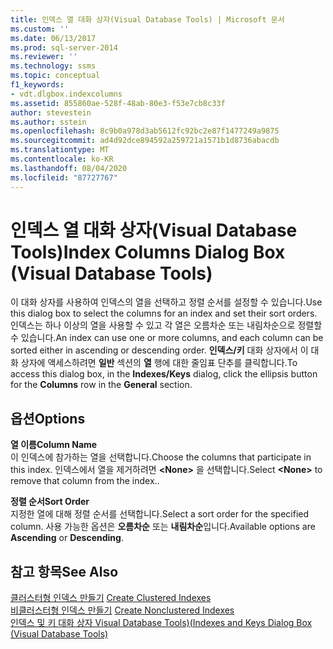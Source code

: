 ```yaml
---
title: 인덱스 열 대화 상자(Visual Database Tools) | Microsoft 문서
ms.custom: ''
ms.date: 06/13/2017
ms.prod: sql-server-2014
ms.reviewer: ''
ms.technology: ssms
ms.topic: conceptual
f1_keywords:
- vdt.dlgbox.indexcolumns
ms.assetid: 855860ae-528f-48ab-80e3-f53e7cb8c33f
author: stevestein
ms.author: sstein
ms.openlocfilehash: 8c9b0a978d3ab5612fc92bc2e87f1477249a9875
ms.sourcegitcommit: ad4d92dce894592a259721a1571b1d8736abacdb
ms.translationtype: MT
ms.contentlocale: ko-KR
ms.lasthandoff: 08/04/2020
ms.locfileid: "87727767"
---
```

# <a name="index-columns-dialog-box-visual-database-tools"></a><span data-ttu-id="d5180-102">인덱스 열 대화 상자(Visual Database Tools)</span><span class="sxs-lookup"><span data-stu-id="d5180-102">Index Columns Dialog Box (Visual Database Tools)</span></span>
  <span data-ttu-id="d5180-103">이 대화 상자를 사용하여 인덱스의 열을 선택하고 정렬 순서를 설정할 수 있습니다.</span><span class="sxs-lookup"><span data-stu-id="d5180-103">Use this dialog box to select the columns for an index and set their sort orders.</span></span> <span data-ttu-id="d5180-104">인덱스는 하나 이상의 열을 사용할 수 있고 각 열은 오름차순 또는 내림차순으로 정렬할 수 있습니다.</span><span class="sxs-lookup"><span data-stu-id="d5180-104">An index can use one or more columns, and each column can be sorted either in ascending or descending order.</span></span> <span data-ttu-id="d5180-105">**인덱스/키** 대화 상자에서 이 대화 상자에 액세스하려면 **일반** 섹션의 **열** 행에 대한 줄임표 단추를 클릭합니다.</span><span class="sxs-lookup"><span data-stu-id="d5180-105">To access this dialog box, in the **Indexes/Keys** dialog, click the ellipsis button for the **Columns** row in the **General** section.</span></span>  
  
## <a name="options"></a><span data-ttu-id="d5180-106">옵션</span><span class="sxs-lookup"><span data-stu-id="d5180-106">Options</span></span>  
 <span data-ttu-id="d5180-107">**열 이름**</span><span class="sxs-lookup"><span data-stu-id="d5180-107">**Column Name**</span></span>  
 <span data-ttu-id="d5180-108">이 인덱스에 참가하는 열을 선택합니다.</span><span class="sxs-lookup"><span data-stu-id="d5180-108">Choose the columns that participate in this index.</span></span> <span data-ttu-id="d5180-109">인덱스에서 열을 제거하려면 **\<None>** 을 선택합니다.</span><span class="sxs-lookup"><span data-stu-id="d5180-109">Select **\<None>** to remove that column from the index..</span></span>  
  
 <span data-ttu-id="d5180-110">**정렬 순서**</span><span class="sxs-lookup"><span data-stu-id="d5180-110">**Sort Order**</span></span>  
 <span data-ttu-id="d5180-111">지정한 열에 대해 정렬 순서를 선택합니다.</span><span class="sxs-lookup"><span data-stu-id="d5180-111">Select a sort order for the specified column.</span></span> <span data-ttu-id="d5180-112">사용 가능한 옵션은 **오름차순** 또는 **내림차순**입니다.</span><span class="sxs-lookup"><span data-stu-id="d5180-112">Available options are **Ascending** or **Descending**.</span></span>  
  
## <a name="see-also"></a><span data-ttu-id="d5180-113">참고 항목</span><span class="sxs-lookup"><span data-stu-id="d5180-113">See Also</span></span>  
 <span data-ttu-id="d5180-114">[클러스터형 인덱스 만들기](../../relational-databases/indexes/create-clustered-indexes.md) </span><span class="sxs-lookup"><span data-stu-id="d5180-114">[Create Clustered Indexes](../../relational-databases/indexes/create-clustered-indexes.md) </span></span>  
 <span data-ttu-id="d5180-115">[비클러스터형 인덱스 만들기](../../relational-databases/indexes/create-nonclustered-indexes.md) </span><span class="sxs-lookup"><span data-stu-id="d5180-115">[Create Nonclustered Indexes](../../relational-databases/indexes/create-nonclustered-indexes.md) </span></span>  
 [<span data-ttu-id="d5180-116">인덱스 및 키 대화 상자 Visual Database Tools&#41;&#40;</span><span class="sxs-lookup"><span data-stu-id="d5180-116">Indexes and Keys Dialog Box &#40;Visual Database Tools&#41;</span></span>](visual-database-tools.md)  
  
  
